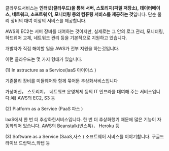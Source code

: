 클라우드서비스는 **인터넷(클라우드)을 통해 서버, 스토리지(파일 저장소), 데이터베이스, 네트워크, 소프트워 어, 모니터링 등의 컴퓨팅 서비스를 제공하는 것**입니다. 단순 물리 장비의 대여 이상의 서비스를 제공합니다.

AWS의 EC2는 서버 장비를 대여하는 것이지만, 실제로는 그 안의 로그 관리, 모니터링, 하드웨어 교체, 네트워크 관리 등을 기본적으로 지원하고 있습니다.

개발자가 직접 해야할 일을 AWS가 전부 지원을 하는것입니다.

이런 클라우드는 몇 가지 형태가 있습니다.

(1) In astructure as a Service(IaaS 아이아스 ) 

기존물리 장비를 미들웨어와 함께 묶어둔 추상화서비스입니다

가상머신， 스토리지， 네트워크 운영체제 등의 IT 인프라를 대여해 주는 서비스입니다.예) AWS의 EC2, S3 등

(2) Platform as a Service (PaaS 파스 )

laaS에서 한 번 더 추상화한서비스입니다. 한 번 더 추상화했기 때문에 많은 기능이 자동화되어 있습니다. AWS의 Beanstalk(빈스톡)， Heroku 등

(3) Software as a Service (SaaS,사스 ) 소표트웨어 서비스를 이야기합니다. 구글드라이브 드랍박스,와탭 등
